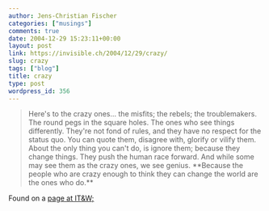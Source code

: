 ```yaml
---
author: Jens-Christian Fischer
categories: ["musings"]
comments: true
date: 2004-12-29 15:23:11+00:00
layout: post
link: https://invisible.ch/2004/12/29/crazy/
slug: crazy
tags: ["blog"]
title: crazy
type: post
wordpress_id: 356
---
```


<blockquote>Here's to the crazy ones... the misfits; the rebels; the troublemakers. The round pegs in the square holes. The ones who see things differently. They're not fond of rules, and they have no respect for the status quo. You can quote them, disagree with, glorify or vilify them. About the only thing you can't do, is ignore them; because they change things. They push the human race forward. And while some may see them as the crazy ones, we see genius. **Because the people who are crazy enough to think they can change the world are the ones who do.**</blockquote>



Found on a [page at IT&W;](https://www.industrial-technology-and-witchcraft.de/index.php/ITW/13157/)
